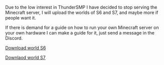 Due to the low interest in ThunderSMP I have decided to stop serving the Minecraft server, I will upload the worlds of S6 and S7, and maybe more if people want it.

If there is demand for a guide on how to run your own Minecraft server on your own hardware I can make a guide for it, just send a message in the Discord.

[Download world S6](https://mega.nz/file/0ChU2Yaa#2pfYj890dU9lrtLvDlUT6LqnG8Nzs6M7l5DPmai4HfE)

[Downlaod world S7](https://mega.nz/file/8XJxCJpa#oKdMCWQqJ49HZELls7vD9Qx4124pjH1zVevh7fk5bno)
